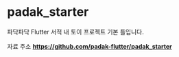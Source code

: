 # padak_starter

파닥파닥 Flutter 서적 내 토이 프로젝트 기본 틀입니다.

자료 주소 **https://github.com/padak-flutter/padak_starter**
